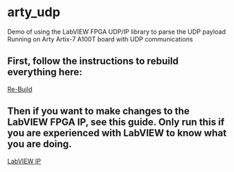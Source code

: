 # arty_udp
Demo of using the LabVIEW FPGA UDP/IP library to parse the UDP payload 
Running on Arty Artix-7 A100T board with UDP communications

## First, follow the instructions to rebuild everything here:
[Re-Build](./vivado/README.md)

## Then if you want to make changes to the LabVIEW FPGA IP, see this guide.  Only run this if you are experienced with LabVIEW to know what you are doing.
[LabVIEW IP](./labview/README.md)
